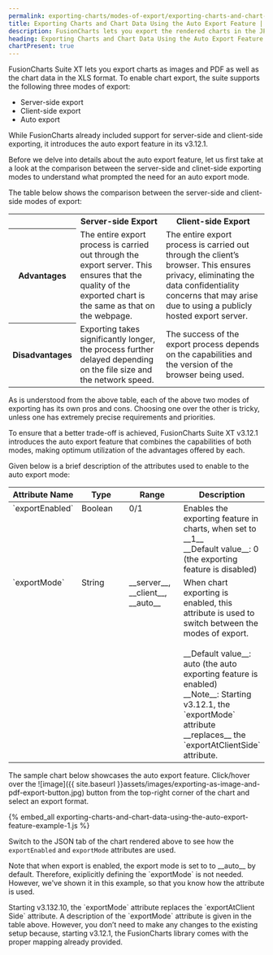```yaml
---
permalink: exporting-charts/modes-of-export/exporting-charts-and-chart-data-using-the-auto-export-feature.html
title: Exporting Charts and Chart Data Using the Auto Export Feature | FusionCharts
description: FusionCharts lets you export the rendered charts in the JPG, PNG, SVG, and PDF formats. 
heading: Exporting Charts and Chart Data Using the Auto Export Feature
chartPresent: true
---
```


FusionCharts Suite XT lets you export charts as images and PDF as well as the chart data in the XLS format. 
To enable chart export, the suite supports the following three modes of export:

* Server-side export
* Client-side export
* Auto export

While FusionCharts already included support for server-side and client-side exporting, it introduces the auto export feature in its v3.12.1.

Before we delve into details about the auto export feature, let us first take at a look at the comparison between the server-side and clinet-side exporting modes to understand what prompted the need for an auto export mode.

The table below shows the comparison between the server-side and client-side modes of export:

<table> 
	<tr>
		<td> </td>
		<th> <b> Server-side Export </b> </th>
		<th> <b> Client-side Export </b> </th>
	</tr>
	<tr> 
		<th> <b> Advantages </b> </th>
		<td> The entire export process is carried out through the export server. This ensures that the quality of the exported chart is the same as that on the webpage. </td>
		<td> The entire export process is carried out through the client’s browser. This ensures privacy, eliminating the data confidentiality concerns that may arise due to using a publicly hosted export server. </td>
	</tr>
	<tr>
		<th> <b> Disadvantages </b> </th>
		<td> Exporting takes significantly longer, the process further delayed depending on the file size and the network speed. </td>
		<td> The success of the export process depends on the capabilities and the version of the browser being used. </td>
	</tr> 
</table>

As is understood from the above table, each of the above two modes of exporting has its own pros and cons. Choosing one over the other is tricky, unless one has extremely precise requirements and priorities.

To ensure that a better trade-off is achieved, FusionCharts Suite XT v3.12.1 introduces the auto export feature that combines the capabilities of both modes, making optimum utilization of the advantages offered by each.

Given below is a brief description of the attributes used to enable to the auto export mode:

<table width="100%" border="0" class="table" cellpadding="2" cellspacing="2">
	<thead>
		<tr>
			<th width="25%" valign="top" class="header"> Attribute Name </th>
			<th width="25%" valign="top" class="header"> Type </th>
			<th width="25%" valign="top" class="header"> Range </th>
			<th width="25%" valign="top" class="header"> Description </th>
		</tr>
	</thead>
	<tbody>
		<tr> 
			<td valign="top" class="code"> `exportEnabled` </td>
			<td valign="top" class="code"> Boolean </td>
			<td valign="top" class="code"> 0/1 </td>
			<td valign="top" class="code"> Enables the exporting feature in charts, when set to __1__ <br> __Default value__: 0 (the exporting feature is disabled) </td>
		</tr>
		<tr> 
			<td valign="top" class="code"> `exportMode` </td>
			<td valign="top" class="code"> String </td>
			<td valign="top" class="code"> __server__, __client__, __auto__ </td>
			<td valign="top" class="code"> When chart exporting is enabled, this attribute is used to switch between the modes of export. <br>  <br> __Default value__: auto (the auto exporting feature is enabled) <br> __Note__: Starting v3.12.1, the `exportMode` attribute __replaces__ the `exportAtClientSide` attribute. </td>
		</tr>
	</tbody>
</table>

The sample chart below showcases the auto export feature. Click/hover over the ![image]({{ site.baseurl }}assets/images/exporting-as-image-and-pdf-export-button.jpg) button from the top-right corner of the chart and select an export format.

{% embed_all exporting-charts-and-chart-data-using-the-auto-export-feature-example-1.js %}

Switch to the JSON tab of the chart rendered above to see how the `exportEnabled` and `exportMode` attributes are used. 

<p class="text-info"> Note that when export is enabled, the export mode is set to to __auto__ by default. Therefore, exiplicitly defining the `exportMode` is not needed. However, we've shown it in this example, so that you know how the attribute is used. </p>

<p class="text-info"> Starting v3.132.10, the `exportMode` attribute replaces the `exportAtClient Side` attribute.
A description of the `exportMode` attribute is given in the table above.
However, you don’t need to make any changes to the existing setup because, starting v3.12.1, the FusionCharts library comes with the proper mapping already provided. </p>